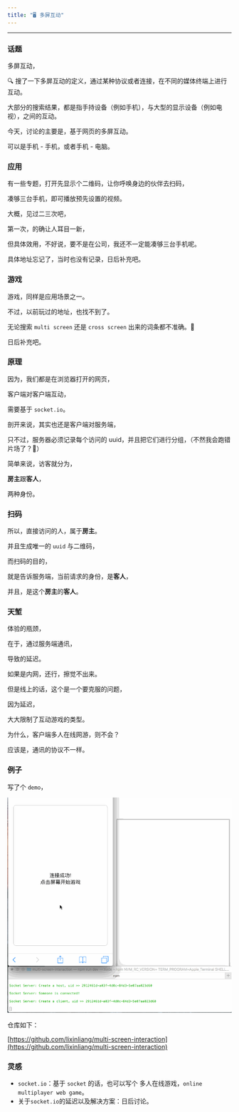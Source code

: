 ```yaml
---
title: "🖥 多屏互动"
---
```


---

### 话题

多屏互动，

🔍 搜了一下多屏互动的定义，通过某种协议或者连接，在不同的媒体终端上进行互动。

大部分的搜索结果，都是指手持设备（例如手机），与大型的显示设备（例如电视），之间的互动。

今天，讨论的主要是，基于网页的多屏互动。

可以是手机 - 手机，或者手机 - 电脑。

### 应用

有一些专题，打开先显示个二维码，让你呼唤身边的伙伴去扫码，

凑够三台手机，即可播放预先设置的视频。

大概，见过二三次吧，

第一次，的确让人耳目一新，

但具体效用，不好说，要不是在公司，我还不一定能凑够三台手机呢。

具体地址忘记了，当时也没有记录，日后补充吧。

### 游戏

游戏，同样是应用场景之一。

不过，以前玩过的地址，也找不到了。

无论搜索 `multi screen` 还是 `cross screen` 出来的词条都不准确。🌚

日后补充吧。

### 原理

因为，我们都是在浏览器打开的网页，

客户端对客户端互动，

需要基于 `socket.io`。

剖开来说，其实也还是客户端对服务端，

只不过，服务器必须记录每个访问的 uuid，并且把它们进行分组，（不然我会跑错片场了？🤣）

简单来说，访客就分为，

**房主**跟**客人**，

两种身份。

### 扫码

所以，直接访问的人，属于**房主**。

并且生成唯一的 `uuid` 与二维码，

而扫码的目的，

就是告诉服务端，当前请求的身份，是**客人**，

并且，是这个**房主**的**客人**。

### 天堑

体验的瓶颈，

在于，通过服务端通讯，

导致的延迟。

如果是内网，还行，擦觉不出来。

但是线上的话，这个是一个要克服的问题，

因为延迟，

大大限制了互动游戏的类型。

为什么，客户端多人在线网游，则不会？

应该是，通讯的协议不一样。

### 例子

写了个 `demo`，

![](/image/post/170901/game.gif)

仓库如下：

[https://github.com/lixinliang/multi-screen-interaction](https://github.com/lixinliang/multi-screen-interaction)

### 灵感

* `socket.io`：基于 `socket` 的话，也可以写个 多人在线游戏，`online multiplayer web game`。
* 关于`socket.io`的延迟以及解决方案：日后讨论。
